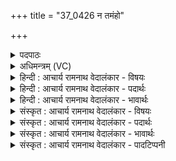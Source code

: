+++
title = "37_0426 न तमंहो"

+++
<details><summary>पदपाठः</summary>

न꣢। तम्। अँ꣡हः꣢꣯। न। दु꣣रित꣢म्। दुः꣣। इत꣢म्। दे꣡वा꣢꣯सः। अ꣣ष्ट। म꣡र्त्य꣢꣯म्। स꣣जो꣡ष꣢सः। स꣣। जो꣡ष꣢꣯सः। यम्। अ꣡र्यमा꣢। मि꣣त्रः꣢। मि꣣। त्रः꣢। न꣡य꣢꣯ति। व꣡रु꣢꣯णः। अ꣡ति꣢꣯। द्वि꣡षः꣢꣯। ४२६।
</details>

<details><summary>अधिमन्त्रम् (VC)</summary>

- विश्वेदेवाः
- अंहोमुग्वामदेव्यः
- बृहती
- मध्यमः
- ऐन्द्रं काण्डम्
</details>

<details><summary>हिन्दी : आचार्य रामनाथ वेदालंकार - विषयः</summary>

अगले मन्त्र का देवता विश्वेदेवाः है। इसमें मित्र, वरुण और अर्यमा के अनुग्रह का फल वर्णित है।
</details>

<details><summary>हिन्दी : आचार्य रामनाथ वेदालंकार - पदार्थः</summary>

पदार्थान्वयभाषाः -  हे (देवासः) विद्वानो ! (तं मर्त्यम्) उस मनुष्य को (न अंहः) न अपराध, (न दुरितम्) न पाप (अष्ट) प्राप्त होता है, (यम्) जिसे (सजोषसः) समान प्रीतिवाले, परस्पर सामञ्जस्य रखनेवाले, (अर्यमा) मन, सूर्य वा न्यायाधीश, (मित्रः) प्राण, वायु वा मित्र और (वरुणः) आत्मा, चन्द्रमा वा राजा (द्विषः) विपत्ति, विघ्नसमूह वा शत्रुसंघ से (अति नयति) पार कर देते हैं ॥८॥
</details>

<details><summary>हिन्दी : आचार्य रामनाथ वेदालंकार - भावार्थः</summary>

भावार्थभाषाः -  शरीर में, जड़ जगत् में, समाज में और राष्ट्र में क्रमशः जो मन, प्राण आदि, जो सूर्य आदि, जो श्रेष्ठ मित्र आदि और जो राजा आदि मुख्य हैं, उनकी रक्षा प्राप्त करके मनुष्य पापों और शत्रुओं को पराजित कर सकते हैं ॥८॥ इस दशति में इन्द्र के तथा इन्द्र से सम्बद्ध अग्नि, उषा, सोम, मित्र, वरुण और अर्यमा के गुण-कर्म वर्णित होने से इस दशति के विषय की पूर्व दशति के विषय के साथ संगति है ॥ पञ्चम प्रपाठक में प्रथम अर्ध की चतुर्थ दशति समाप्त ॥ चतुर्थ अध्याय में अष्टम खण्ड समाप्त ॥
</details>

<details><summary>संस्कृत : आचार्य रामनाथ वेदालंकार - विषयः</summary>

अथ विश्वेदेवाः देवताः। मित्रवरुणार्यम्णामनुग्रहस्य फलमाह।
</details>

<details><summary>संस्कृत : आचार्य रामनाथ वेदालंकार - पदार्थः</summary>

पदार्थान्वयभाषाः -  हे (देवासः) विद्वज्जनाः ! (तं मर्त्यम्) तं जनम् (न अंहः) अपराधः, (न दुरितम्) न पापम् (अष्ट) अश्नुते व्याप्नोति। आष्ट इति व्याप्तिकर्मसु पठितम्। निघं० २।१८ अशू व्याप्तौ संघाते च इति धातोः लडर्थे लुङि अनिट्पक्षे रूपम्, आडभावश्छान्दसः। (यम्) जनम् (सजोषसः) सप्रीतयः, परस्परं समञ्जसाः (अर्यमा) मनः, आदित्यः, न्यायाधीशो वा, (मित्रः) प्राणः वायुः, सुहृद् वा (वरुणः) आत्मा, चन्द्रः, राजा वा (द्विषः) विपत्तेः, विघ्नसमूहात्, शत्रुसंघाद् वा (अति नयति) अति नयन्ति, पारयन्ति। अत्र वचनव्यत्ययः, ऋग्वेदे तु ‘नयन्ति’ इत्येव पाठः ॥८॥
</details>

<details><summary>संस्कृत : आचार्य रामनाथ वेदालंकार - भावार्थः</summary>

भावार्थभाषाः -  शरीरे, जडात्मके जगति, समाजे, राष्ट्रे च क्रमशः ये मनःप्राणादयो, ये सूर्यादयो, ये सन्मित्रादयो, ये च नृपत्यमात्यादयः प्रधानभूताः सन्ति तेषां रक्षणं प्राप्य मनुष्याः पापानि शत्रूंश्च पराजेतुं शक्नुवन्ति ॥८॥ अत्रेन्द्रस्य तत्सम्बद्धानाम् अग्न्युषःसोममित्रवरुणार्यम्णां च गुणकर्मवर्णनादेतद्दशत्यर्थस्य पूर्वदशत्यर्थेन संगतिरस्तीति बोध्यम् ॥ इति पञ्चमे प्रपाठके प्रथमार्द्धे चतुर्थी दशतिः ॥ इति चतुर्थेऽध्यायेऽष्टमः खण्डः ॥
</details>

<details><summary>संस्कृत : आचार्य रामनाथ वेदालंकार - पादटिप्पनी</summary>

टिप्पणी:   १. ऋ० १०।१२६।१, ऋषिः कुल्मलबर्हिषः शैलूषिः अंहोभुग् वा वामदेव्यः। ‘नयति’ इत्यत्र ‘नयन्ति’ इति पाठः।
</details>